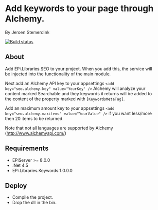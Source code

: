 ﻿# Add keywords to your page through Alchemy.

By Jeroen Stemerdink

[![Build status](https://ci.appveyor.com/api/projects/status/tt6pwtrm8k3k2gf9/branch/master?svg=true)](https://ci.appveyor.com/project/jstemerdink/epi-libraries-keywords/branch/master)

## About

Add EPi.Libraries.SEO to your project. When you add this, the service will be injected into the functionality of the main module.

Next add an Alchemy API key to your appsettings ```<add key="seo.alchemy.key" value="YourKey" />```
Alchemy will analyze your content marked Searchable and they keywords it returns will be added to
the content of the property marked with ```[KeywordsMetaTag]```.

Add an maximum amount key to your appsettings ```<add key="seo.alchemy.maxitems" value="YourValue" />``` if you want less/more then 20 items to be returned.

Note that not all languages are supported by Alchemy (http://www.alchemyapi.com/)

## Requirements

* EPiServer >= 8.0.0
* .Net 4.5
* EPi.Libraries.Keywords 1.0.0.0

## Deploy

* Compile the project.
* Drop the dll in the bin.
